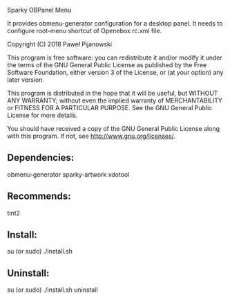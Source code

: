 Sparky OBPanel Menu

It provides obmenu-generator configuration for a desktop panel.
It needs to configure root-menu shortcut of Openebox rc.xml file.

Copyright (C) 2018 Paweł Pijanowski

This program is free software: you can redistribute it and/or modify
it under the terms of the GNU General Public License as published by
the Free Software Foundation, either version 3 of the License, or
(at your option) any later version.

This program is distributed in the hope that it will be useful,
but WITHOUT ANY WARRANTY; without even the implied warranty of
MERCHANTABILITY or FITNESS FOR A PARTICULAR PURPOSE.  See the
GNU General Public License for more details.

You should have received a copy of the GNU General Public License
along with this program.  If not, see <http://www.gnu.org/licenses/>.

Dependencies:
-------------
obmenu-generator
sparky-artwork
xdotool

Recommends:
--------------
tint2

Install:
-------------
su (or sudo) 
./install.sh

Uninstall:
-------------
su (or sudo)
./install.sh uninstall
